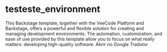# testeste_environment

This Backstage template, together with the VeeCode Platform and Backstage, offers a powerful and flexible solution for creating and managing development environments. The automation, customization, and ease of use provided by this template allow you to focus on what really matters: developing high-quality software.
Abrir no Google Tradutor
